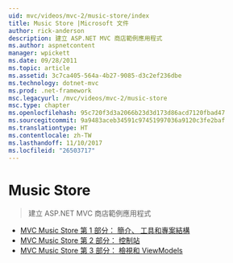 ```yaml
---
uid: mvc/videos/mvc-2/music-store/index
title: Music Store |Microsoft 文件
author: rick-anderson
description: 建立 ASP.NET MVC 商店範例應用程式
ms.author: aspnetcontent
manager: wpickett
ms.date: 09/28/2011
ms.topic: article
ms.assetid: 3c7ca405-564a-4b27-9085-d3c2ef236dbe
ms.technology: dotnet-mvc
ms.prod: .net-framework
msc.legacyurl: /mvc/videos/mvc-2/music-store
msc.type: chapter
ms.openlocfilehash: 95c720f3d3a2066b23d3d173d86acd7120fbad47
ms.sourcegitcommit: 9a9483aceb34591c97451997036a9120c3fe2baf
ms.translationtype: HT
ms.contentlocale: zh-TW
ms.lasthandoff: 11/10/2017
ms.locfileid: "26503717"
---
```

<a name="music-store"></a>Music Store
====================
> 建立 ASP.NET MVC 商店範例應用程式


- [MVC Music Store 第 1 部分： 簡介、 工具和專案結構](mvc-music-store-part-1-intro-tools-and-project-structure.md)
- [MVC Music Store 第 2 部分： 控制站](mvc-music-store-part-2-controllers.md)
- [MVC Music Store 第 3 部分： 檢視和 ViewModels](mvc-music-store-part-3-views-and-viewmodels.md)
